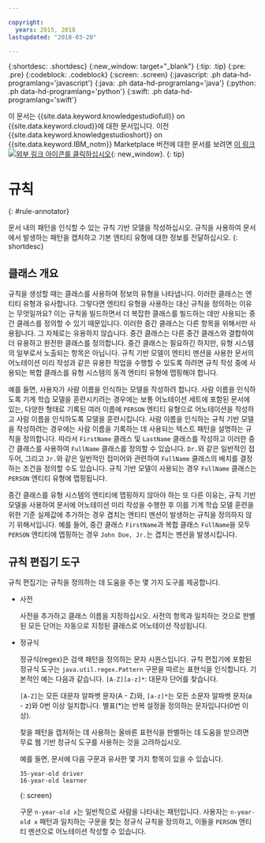 ```yaml
---

copyright:
  years: 2015, 2018
lastupdated: "2018-03-20"

---
```


{:shortdesc: .shortdesc}
{:new_window: target="_blank"}
{:tip: .tip}
{:pre: .pre}
{:codeblock: .codeblock}
{:screen: .screen}
{:javascript: .ph data-hd-programlang='javascript'}
{:java: .ph data-hd-programlang='java'}
{:python: .ph data-hd-programlang='python'}
{:swift: .ph data-hd-programlang='swift'}

이 문서는 {{site.data.keyword.knowledgestudiofull}} on {{site.data.keyword.cloud}}에 대한 문서입니다. 이전 {{site.data.keyword.knowledgestudioshort}} on {{site.data.keyword.IBM_notm}} Marketplace 버전에 대한 문서를 보려면 [이 링크 ![외부 링크 아이콘](../../icons/launch-glyph.svg "외부 링크 아이콘")를 클릭하십시오](https://console.bluemix.net/docs/services/knowledge-studio/rule-annotator.html){: new_window}.
{: tip}

# 규칙
{: #rule-annotator}

문서 내의 패턴을 인식할 수 있는 규칙 기반 모델을 작성하십시오. 규칙을 사용하여 문서에서 발생하는 패턴을 캡처하고 기본 엔티티 유형에 대한 정보를 전달하십시오.
{: shortdesc}

## 클래스 개요

규칙을 생성할 때는 클래스를 사용하여 정보의 유형을 나타냅니다. 이러한 클래스는 엔티티 유형과 유사합니다. 그렇다면 엔티티 유형을 사용하는 대신 규칙을 정의하는 이유는 무엇일까요? 이는 규칙을 빌드하면서 더 복잡한 클래스를 빌드하는 데만 사용되는 중간 클래스를 정의할 수 있기 때문입니다. 이러한 중간 클래스는 다른 항목을 위해서만 사용됩니다. 그 자체로는 유용하지 않습니다. 중간 클래스는 다른 중간 클래스와 결합하여 더 유용하고 완전한 클래스를 정의합니다. 중간 클래스는 필요하긴 하지만, 유형 시스템의 일부로서 노출되는 항목은 아닙니다. 규칙 기반 모델이 엔티티 멘션을 사용한 문서의 어노테이션 미리 작성과 같은 유용한 작업을 수행할 수 있도록 하려면 규칙 작성 중에 사용되는 복합 클래스를 유형 시스템의 동격 엔티티 유형에 맵핑해야 합니다. 

예를 들면, 사용자가 사람 이름을 인식하는 모델을 작성하려 합니다. 사람 이름을 인식하도록 기계 학습 모델을 훈련시키려는 경우에는 보통 어노테이션 세트에 포함된 문서에 있는, 다양한 형태로 기록된 여러 이름에 `PERSON` 엔티티 유형으로 어노테이션을 작성하고 사람 이름을 인식하도록 모델을 훈련시킵니다. 사람 이름을 인식하는 규칙 기반 모델을 작성하려는 경우에는 사람 이름을 기록하는 데 사용되는 텍스트 패턴을 설명하는 규칙을 정의합니다. 따라서 `FirstName` 클래스 및 `LastName` 클래스를 작성하고 이러한 중간 클래스를 사용하여 `FullName` 클래스를 정의할 수 있습니다. `Dr.`와 같은 일반적인 접두어, 그리고 `Jr.`와 같은 일반적인 접미어와 관련하여 `FullName` 클래스의 배치를 결정하는 조건을 정의할 수도 있습니다. 규칙 기반 모델이 사용되는 경우 `FullName` 클래스는 `PERSON` 엔티티 유형에 맵핑됩니다. 

중간 클래스를 유형 시스템의 엔티티에 맵핑하지 않아야 하는 또 다른 이유는, 규칙 기반 모델을 사용하여 문서에 어노테이션 미리 작성을 수행한 후 이를 기계 학습 모델 훈련을 위한 기준 실제값에 추가하는 경우 겹치는 엔티티 멘션이 발생하는 규칙을 정의하지 않기 위해서입니다. 예를 들어, 중간 클래스 `FirstName`과 복합 클래스 `FullName`을 모두 `PERSON` 엔티티에 맵핑하는 경우 `John Doe, Jr.`는 겹치는 멘션을 발생시킵니다. 

## 규칙 편집기 도구

규칙 편집기는 규칙을 정의하는 데 도움을 주는 몇 가지 도구를 제공합니다. 

- 사전

    사전을 추가하고 클래스 이름을 지정하십시오. 사전의 항목과 일치하는 것으로 판별된 모든 단어는 자동으로 지정된 클래스로 어노테이션 작성됩니다. 

- 정규식

    정규식(regex)은 검색 패턴을 정의하는 문자 시퀀스입니다. 규칙 편집기에 포함된 정규식 도구는 `java.util.regex.Pattern` 구문을 따르는 표현식을 인식합니다. 기본적인 예는 다음과 같습니다.
    `[A-Z][a-z]*`: 대문자 단어를 찾습니다. 

    `[A-Z]`는 모든 대문자 알파벳 문자(A - Z)와, `[a-z]*`는 모든 소문자 알파벳 문자(a - z)와 0번 이상 일치합니다. 별표(*)는 반복 설정을 정의하는 문자입니다(0번 이상). 

    찾을 패턴을 캡처하는 데 사용하는 올바른 표현식을 판별하는 데 도움을 받으려면 무료 웹 기반 정규식 도구를 사용하는 것을 고려하십시오. 

    예를 들면, 문서에 다음 구문과 유사한 몇 가지 항목이 있을 수 있습니다. 

    ```
    35-year-old driver
    16-year-old learner
    ```
    {: screen}

    구문 `n-year-old x`는 일반적으로 사람을 나타내는 패턴입니다. 사용자는 `n-year-old x` 패턴과 일치하는 구문을 찾는 정규식 규칙을 정의하고, 이들을 `PERSON` 엔티티 멘션으로 어노테이션 작성할 수 있습니다. 
